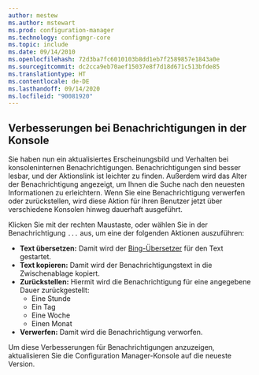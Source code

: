 ```yaml
---
author: mestew
ms.author: mstewart
ms.prod: configuration-manager
ms.technology: configmgr-core
ms.topic: include
ms.date: 09/14/2010
ms.openlocfilehash: 72d3ba7fc6010103b8dd1eb7f2589857e1843a0e
ms.sourcegitcommit: dc2cca9eb70aef15037e8f7d18d671c513bfde85
ms.translationtype: HT
ms.contentlocale: de-DE
ms.lasthandoff: 09/14/2020
ms.locfileid: "90081920"
---
```

## <a name="improvements-to-in-console-notifications"></a><a name="bkmk_notifications"></a> Verbesserungen bei Benachrichtigungen in der Konsole
<!--7410221-->
Sie haben nun ein aktualisiertes Erscheinungsbild und Verhalten bei konsoleninternen Benachrichtigungen. Benachrichtigungen sind besser lesbar, und der Aktionslink ist leichter zu finden. Außerdem wird das Alter der Benachrichtigung angezeigt, um Ihnen die Suche nach den neuesten Informationen zu erleichtern. Wenn Sie eine Benachrichtigung verwerfen oder zurückstellen, wird diese Aktion für Ihren Benutzer jetzt über verschiedene Konsolen hinweg dauerhaft ausgeführt.

 Klicken Sie mit der rechten Maustaste, oder wählen Sie in der Benachrichtigung `...` aus, um eine der folgenden Aktionen auszuführen:
- **Text übersetzen:** Damit wird der [Bing-Übersetzer](https://www.bing.com/translator/) für den Text gestartet.
- **Text kopieren:** Damit wird der Benachrichtigungstext in die Zwischenablage kopiert.
- **Zurückstellen:** Hiermit wird die Benachrichtigung für eine angegebene Dauer zurückgestellt:
   - Eine Stunde
   - Ein Tag
   - Eine Woche
   - Einen Monat
- **Verwerfen:** Damit wird die Benachrichtigung verworfen.

Um diese Verbesserungen für Benachrichtigungen anzuzeigen, aktualisieren Sie die Configuration Manager-Konsole auf die neueste Version.
